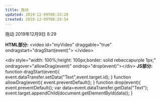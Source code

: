 ```yaml
---
title: 拖动
updated: 2019-12-09T08:33:20
created: 2019-12-09T08:29:54
---
```


拖动
2019年12月9日
8:29

**HTML部分:**
\<video id="myVideo" draggable="true" ondragstart="dragStart(event)"\>
\</video\>

\<div style="width: 100%;height: 100px;border: solid rebeccapurple 1px;" ondragover="allowDrag(event)" ondrop="drop(event)"\>\</div\>
**JS部分:**
function dragStart(event){
event.dataTransfer.setData("Text",event.target.id);
}
function allowDrag(event){
event.preventDefault();
}
function drop(event){
event.preventDefault();
var data=event.dataTransfer.getData("Text");
event.target.appendChild(document.getElementById(data));
}

